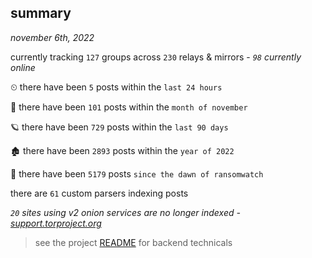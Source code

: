 
## summary
_november 6th, 2022_

currently tracking `127` groups across `230` relays & mirrors - _`98` currently online_

⏲ there have been `5` posts within the `last 24 hours`

🦈 there have been `101` posts within the `month of november`

🪐 there have been `729` posts within the `last 90 days`

🏚 there have been `2893` posts within the `year of 2022`

🦕 there have been `5179` posts `since the dawn of ransomwatch`

there are `61` custom parsers indexing posts

_`20` sites using v2 onion services are no longer indexed - [support.torproject.org](https://support.torproject.org/onionservices/v2-deprecation/)_

> see the project [README](https://github.com/joshhighet/ransomwatch#ransomwatch--) for backend technicals
